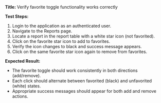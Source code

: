 **Title:** Verify favorite toggle functionality works correctly

**Test Steps:**
1. Login to the application as an authenticated user.
2. Navigate to the Reports page.
3. Locate a report in the report table with a white star icon (not favorited).
4. Click on the favorite star icon to add to favorites.
5. Verify the icon changes to black and success message appears.
6. Click on the same favorite star icon again to remove from favorites.


**Expected Result:**
- The favorite toggle should work consistently in both directions (add/remove).
- Each click should alternate between favorited (black) and unfavorited (white) states.
- Appropriate success messages should appear for both add and remove actions.